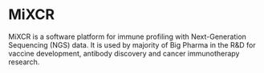 # MiXCR
MiXCR is a software platform for immune profiling with Next-Generation Sequencing (NGS) data. It is used by majority of Big Pharma in the R&amp;D for vaccine development, antibody discovery and cancer immunotherapy research. 
